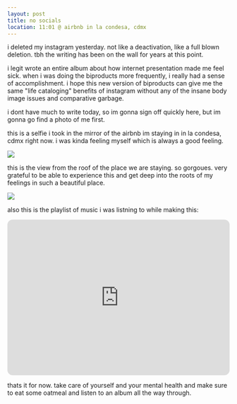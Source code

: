 ```yaml
---
layout: post
title: no socials
location: 11:01 @ airbnb in la condesa, cdmx
---
```

i deleted my instagram yesterday. not like a deactivation, like a full blown deletion.
tbh the writing has been on the wall for years at this point.

i legit wrote an entire album about how internet presentation made me feel sick. when i was doing the biproducts more frequently, i really had a sense of accomplishment. i hope this new version of biproducts can give me the same "life cataloging" benefits of instagram without any of the insane body image issues and comparative garbage.

i dont have much to write today, so im gonna sign off quickly here, but im gonna go find a photo of me first.

this is a selfie i took in the mirror of the airbnb im staying in in la condesa, cdmx right now. i was kinda feeling myself which is always a good feeling.

![](https://files.guesst.net/file/guesst-files/blog/wilson_cdmx_la_condesa_mirror_selfie_airbnb.jpg)

this is the view from the roof of the place we are staying. so gorgoues. very grateful to be able to experience this and get deep into the roots of my feelings in such a beautiful place.

![](https://files.guesst.net/file/guesst-files/blog/view_from_la_condesa_airbnb_roof.jpg)

also this is the playlist of music i was listning to while making this:

<iframe style="border-radius:12px" src="https://open.spotify.com/embed/playlist/2dBqhtu3hsI0WCeXywWmRx?utm_source=generator&theme=0" width="100%" height="352" frameBorder="0" allowfullscreen="" allow="autoplay; clipboard-write; encrypted-media; fullscreen; picture-in-picture" loading="lazy"></iframe>

thats it for now. take care of yourself and your mental health and make sure to eat some oatmeal and listen to an album all the way through.